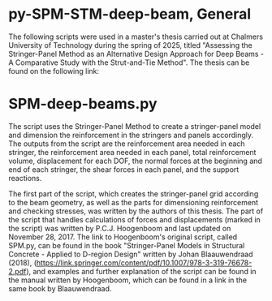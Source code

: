 # py-SPM-STM-deep-beam, General 
The following scripts were used in a master's thesis carried out at Chalmers University of Technology during the spring of 2025, titled "Assessing the Stringer-Panel Method as an Alternative Design Approach for Deep Beams - A Comparative Study with the Strut-and-Tie Method". The thesis can be found on the following link: 

# SPM-deep-beams.py
The script uses the Stringer-Panel Method to create a stringer-panel model and dimension the reinforcement in the stringers and panels accordingly. The outputs from the script are the reinforcement area needed in each stringer, the reinforcement area needed in each panel, total reinforcement volume, displacement for each DOF, the normal forces at the beginning and end of each stringer, the shear forces in each panel, and the support reactions. 

The first part of the script, which creates the stringer-panel grid according to the beam geometry, as well as the parts for dimensioning reinforcement and checking stresses, was written by the authors of this thesis. The part of the script that handles calculations of forces and displacements (marked in the script) was written by P.C.J. Hoogenboom and last updated on November 28, 2017. The link to Hoogenboom's original script, called SPM.py, can be found in the book "Stringer-Panel Models in Structural Concrete - Applied to D-region Design" written by Johan Blaauwendraad (2018), (https://link.springer.com/content/pdf/10.1007/978-3-319-76678-2.pdf), and examples and further explanation of the script can be found in the manual written by Hoogenboom, which can be found in a link in the same book by Blaauwendraad.
